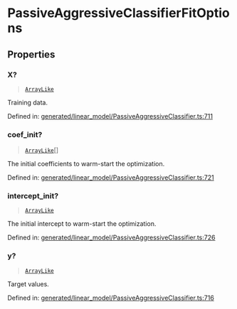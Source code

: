 # PassiveAggressiveClassifierFitOptions

## Properties

### X?

> [`ArrayLike`](../types/ArrayLike.md)

Training data.

Defined in:  [generated/linear\_model/PassiveAggressiveClassifier.ts:711](https://github.com/transitive-bullshit/scikit-learn-ts/blob/92ab806/packages/sklearn/src/generated/linear_model/PassiveAggressiveClassifier.ts#L711)

### coef\_init?

> [`ArrayLike`](../types/ArrayLike.md)[]

The initial coefficients to warm-start the optimization.

Defined in:  [generated/linear\_model/PassiveAggressiveClassifier.ts:721](https://github.com/transitive-bullshit/scikit-learn-ts/blob/92ab806/packages/sklearn/src/generated/linear_model/PassiveAggressiveClassifier.ts#L721)

### intercept\_init?

> [`ArrayLike`](../types/ArrayLike.md)

The initial intercept to warm-start the optimization.

Defined in:  [generated/linear\_model/PassiveAggressiveClassifier.ts:726](https://github.com/transitive-bullshit/scikit-learn-ts/blob/92ab806/packages/sklearn/src/generated/linear_model/PassiveAggressiveClassifier.ts#L726)

### y?

> [`ArrayLike`](../types/ArrayLike.md)

Target values.

Defined in:  [generated/linear\_model/PassiveAggressiveClassifier.ts:716](https://github.com/transitive-bullshit/scikit-learn-ts/blob/92ab806/packages/sklearn/src/generated/linear_model/PassiveAggressiveClassifier.ts#L716)
